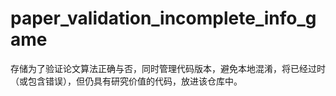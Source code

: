 # paper_validation_incomplete_info_game
存储为了验证论文算法正确与否，同时管理代码版本，避免本地混淆，将已经过时（或包含错误），但仍具有研究价值的代码，放进该仓库中。
